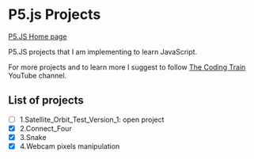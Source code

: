 # P5.js Projects

[P5.JS Home page](https://p5js.org/)

P5.JS projects that I am implementing to learn JavaScript. 

For more projects and to learn more I suggest to follow [The Coding Train](https://www.youtube.com/c/TheCodingTrain) YouTube channel.


## List of projects

- [ ] 1.Satellite_Orbit_Test_Version_1: open project
- [X] 2.Connect_Four 
- [X] 3.Snake
- [X] 4.Webcam pixels manipulation